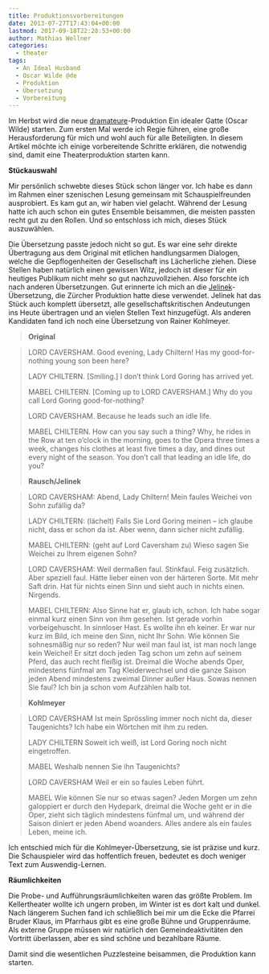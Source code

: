 ```yaml
---
title: Produktionsvorbereitungen
date: 2013-07-27T17:43:04+00:00
lastmod: 2017-09-18T22:28:53+00:00
author: Mathias Wellner
categories:
  - theater
tags:
  - An Ideal Husband
  - Oscar Wilde @de
  - Produktion
  - Übersetzung
  - Vorbereitung
---
```

Im Herbst wird die neue [dramateure](http://www.dramateure.ch)-Produktion Ein idealer Gatte (Oscar Wilde) starten. Zum ersten Mal werde ich Regie führen, eine große Herausforderung für mich und wohl auch für alle Beteiligten. In diesem Artikel möchte ich einige vorbereitende Schritte erklären, die notwendig sind, damit eine Theaterproduktion starten kann. 

**Stückauswahl**

Mir persönlich schwebte dieses Stück schon länger vor. Ich habe es dann im Rahmen einer szenischen Lesung gemeinsam mit Schauspielfreunden ausprobiert. Es kam gut an, wir haben viel gelacht. Während der Lesung hatte ich auch schon ein gutes Ensemble beisammen, die meisten passten recht gut zu den Rollen. Und so entschloss ich mich, dieses Stück auszuwählen. 

Die Übersetzung passte jedoch nicht so gut. Es war eine sehr direkte Übertragung aus dem Original mit etlichen handlungsarmen Dialogen, welche die Gepflogenheiten der Gesellschaft ins Lächerliche ziehen. Diese Stellen haben natürlich einen gewissen Witz, jedoch ist dieser für ein heutiges Publikum nicht mehr so gut nachzuvollziehen. Also forschte ich nach anderen Übersetzungen. Gut erinnerte ich mich an die [Jelinek](https://en.wikipedia.org/wiki/Elfriede_Jelinek)-Übersetzung, die Zürcher Produktion hatte diese verwendet. Jelinek hat das Stück auch komplett übersetzt, alle gesellschaftskritischen Andeutungen ins Heute übertragen und an vielen Stellen Text hinzugefügt. Als anderen Kandidaten fand ich noch eine Übersetzung von Rainer Kohlmeyer. 

> **Original**
  
> LORD CAVERSHAM. Good evening, Lady Chiltern! Has my good-for-nothing young son been here?
> 
> LADY CHILTERN. [Smiling.] I don’t think Lord Goring has arrived yet.
> 
> MABEL CHILTERN. [Coming up to LORD CAVERSHAM.] Why do you call Lord Goring good-for-nothing?
> 
> LORD CAVERSHAM. Because he leads such an idle life.
> 
> MABEL CHILTERN. How can you say such a thing? Why, he rides in the Row at ten o’clock in the morning, goes to the Opera three times a week, changes his clothes at least five times a day, and dines out every night of the season. You don’t call that leading an idle life, do you?
> 
> **Rausch/Jelinek**
  
> LORD CAVERSHAM: Abend, Lady Chiltern! Mein faules Weichei von Sohn zufällig da?
> 
> LADY CHILTERN: (lächelt) Falls Sie Lord Goring meinen &#8211; ich glaube nicht, dass er schon da ist. Aber wenn, dann sicher nicht zufällig. 
> 
> MABEL CHILTERN: (geht auf Lord Caversham zu) Wieso sagen Sie Weichei zu Ihrem eigenen Sohn?
> 
> LORD CAVERSHAM: Weil dermaßen faul. Stinkfaul. Feig zusätzlich. Aber speziell faul. Hätte lieber einen von der härteren Sorte. Mit mehr Saft drin. Hat für nichts einen Sinn und sieht auch in nichts einen. Nirgends. 
> 
> MABEL CHILTERN: Also Sinne hat er, glaub ich, schon. Ich habe sogar einmal kurz einen Sinn von ihm gesehen. Ist gerade vorhin vorbeigehuscht. In sinnloser Hast. Es wollte ihn eh keiner. Er war nur kurz im Bild, ich meine den Sinn, nicht Ihr Sohn. Wie können Sie sohnesmäßig nur so reden? Nur weil man faul ist, ist man noch lange kein Weichei! Er sitzt doch jeden Tag schon um zehn auf seinem Pferd, das auch recht fleißig ist. Dreimal die Woche abends Oper, mindestens fünfmal am Tag Kleiderwechsel und die ganze Saison jeden Abend mindestens zweimal Dinner außer Haus. Sowas nennen Sie faul? Ich bin ja schon vom Aufzählen halb tot.
> 
> **Kohlmeyer**
  
> LORD CAVERSHAM Ist mein Sprössling immer noch nicht da, dieser Taugenichts? Ich habe ein Wörtchen mit ihm zu reden.
> 
> LADY CHILTERN Soweit ich weiß, ist Lord Goring noch nicht eingetroffen.
> 
> MABEL Weshalb nennen Sie ihn Taugenichts?
> 
> LORD CAVERSHAM Weil er ein so faules Leben führt.
> 
> MABEL Wie können Sie nur so etwas sagen? Jeden Morgen um zehn galoppiert er durch den Hydepark, dreimal die Woche geht er in die Oper, zieht sich täglich mindestens fünfmal um, und während der Saison diniert er jeden Abend woanders. Alles andere als ein faules Leben, meine ich. 

Ich entschied mich für die Kohlmeyer-Übersetzung, sie ist präzise und kurz. Die Schauspieler wird das hoffentlich freuen, bedeutet es doch weniger Text zum Auswendig-Lernen. 

**Räumlichkeiten**

Die Probe- und Aufführungsräumlichkeiten waren das größte Problem. Im Kellertheater wollte ich ungern proben, im Winter ist es dort kalt und dunkel. Nach längerem Suchen fand ich schließlich bei mir um die Ecke die Pfarrei Bruder Klaus, im Pfarrhaus gibt es eine große Bühne und Gruppenräume. Als externe Gruppe müssen wir natürlich den Gemeindeaktivitäten den Vortritt überlassen, aber es sind schöne und bezahlbare Räume. 

Damit sind die wesentlichen Puzzlesteine beisammen, die Produktion kann starten.